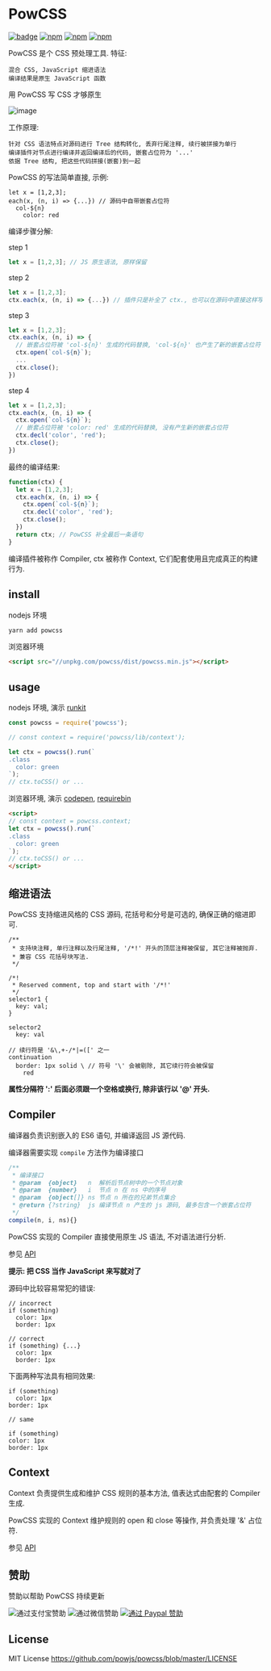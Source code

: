 # PowCSS

[![badge](https://img.shields.io/badge/Pow-CSS-green.svg?style=flat-square)](https://github.com/powjs/powcss)
[![npm](https://img.shields.io/npm/l/powcss.svg?style=flat-square)](https://www.npmjs.org/package/powcss)
[![npm](https://img.shields.io/npm/dm/powcss.svg?style=flat-square)](https://www.npmjs.org/package/powcss)
[![npm](https://img.shields.io/npm/dt/powcss.svg?style=flat-square)](https://www.npmjs.org/package/powcss)

PowCSS 是个 CSS 预处理工具. 特征:

    混合 CSS, JavaScript 缩进语法
    编译结果是原生 JavaScript 函数

用 PowCSS 写 CSS 才够原生

![image](https://user-images.githubusercontent.com/489285/31862371-77c9cce0-b702-11e7-824d-8604fda54703.png)

工作原理:

    针对 CSS 语法特点对源码进行 Tree 结构转化, 丢弃行尾注释, 续行被拼接为单行
    编译插件对节点进行编译并返回编译后的代码, 嵌套占位符为 '...'
    依据 Tree 结构, 把这些代码拼接(嵌套)到一起

PowCSS 的写法简单直接, 示例:

```styl
let x = [1,2,3];
each(x, (n, i) => {...}) // 源码中自带嵌套占位符
  col-${n}
    color: red
```

编译步骤分解:

step 1

```js
let x = [1,2,3]; // JS 原生语法, 原样保留
```

step 2

```js
let x = [1,2,3];
ctx.each(x, (n, i) => {...}) // 插件只是补全了 ctx., 也可以在源码中直接这样写.
```

step 3

```js
let x = [1,2,3];
ctx.each(x, (n, i) => {
  // 嵌套占位符被 'col-${n}' 生成的代码替换, 'col-${n}' 也产生了新的嵌套占位符
  ctx.open(`col-${n}`);
  ...
  ctx.close();
})
```

step 4

```js
let x = [1,2,3];
ctx.each(x, (n, i) => {
  ctx.open(`col-${n}`);
  // 嵌套占位符被 'color: red' 生成的代码替换, 没有产生新的嵌套占位符
  ctx.decl('color', 'red');
  ctx.close();
})
```

最终的编译结果:

```js
function(ctx) {
  let x = [1,2,3];
  ctx.each(x, (n, i) => {
    ctx.open(`col-${n}`);
    ctx.decl('color', 'red');
    ctx.close();
  })
  return ctx; // PowCSS 补全最后一条语句
}
```

编译插件被称作 Compiler, ctx 被称作 Context, 它们配套使用且完成真正的构建行为.

## install

nodejs 环境

```sh
yarn add powcss
```

浏览器环境

```html
<script src="//unpkg.com/powcss/dist/powcss.min.js"></script>
```

## usage

nodejs 环境, 演示 [runkit][]

```js
const powcss = require('powcss');

// const context = require('powcss/lib/context');

let ctx = powcss().run(`
.class
  color: green
`);
// ctx.toCSS() or ...
```

浏览器环境, 演示 [codepen][], [requirebin][]

```html
<script>
// const context = powcss.context;
let ctx = powcss().run(`
.class
  color: green
`);
// ctx.toCSS() or ...
</script>
```

## 缩进语法

PowCSS 支持缩进风格的 CSS 源码, 花括号和分号是可选的, 确保正确的缩进即可.

```styl
/**
 * 支持块注释, 单行注释以及行尾注释, '/*!' 开头的顶层注释被保留, 其它注释被抛弃.
 * 兼容 CSS 花括号块写法.
 */

/*!
 * Reserved comment, top and start with '/*!'
 */
selector1 {
  key: val;
}

selector2
  key: val

// 续行符是 '&\,+-/*|=([' 之一
continuation
  border: 1px solid \ // 符号 '\' 会被剔除, 其它续行符会被保留
    red
```

**属性分隔符 ':' 后面必须跟一个空格或换行, 除非该行以 '@' 开头.**

## Compiler

编译器负责识别嵌入的 ES6 语句, 并编译返回 JS 源代码.

编译器需要实现 `compile` 方法作为编译接口

```js
/**
 * 编译接口
 * @param  {object}   n  解析后节点树中的一个节点对象
 * @param  {number}   i  节点 n 在 ns 中的序号
 * @param  {object[]} ns 节点 n 所在的兄弟节点集合
 * @return {?string}  js 编译节点 n 产生的 js 源码, 最多包含一个嵌套占位符
 */
compile(n, i, ns){}
```

PowCSS 实现的 Compiler 直接使用原生 JS 语法, 不对语法进行分析.

参见 [API](api.md)

**提示: 把 CSS 当作 JavaScript 来写就对了**

源码中比较容易常犯的错误:

```styl
// incorrect
if (something)
  color: 1px
  border: 1px

// correct
if (something) {...}
  color: 1px
  border: 1px
```

下面两种写法具有相同效果:

```styl
if (something)
  color: 1px
border: 1px

// same

if (something)
color: 1px
border: 1px
```

## Context

Context 负责提供生成和维护 CSS 规则的基本方法, 值表达式由配套的 Compiler 生成.

PowCSS 实现的 Context 维护规则的 open 和 close 等操作, 并负责处理 '&' 占位符.

参见 [API](api.md)

## 赞助

赞助以帮助 PowCSS 持续更新

![通过支付宝赞助](https://user-images.githubusercontent.com/489285/31326203-9b0c95c0-ac8a-11e7-9161-b2d8f1cc00e8.png)
![通过微信赞助](https://user-images.githubusercontent.com/489285/31326223-c62b133a-ac8a-11e7-9af5-ff5465872280.png)
[![通过 Paypal 赞助](https://user-images.githubusercontent.com/489285/31326166-63e63682-ac8a-11e7-829a-0f75875ac88a.png)](https://www.paypal.me/HengChunYU/5)

## License

MIT License <https://github.com/powjs/powcss/blob/master/LICENSE>

[runkit]: https://runkit.com/achun/powcss-demo
[codepen]: https://codepen.io/achun/pen/eGVzpq
[requirebin]: http://requirebin.com/?gist=7f29bedba40cb8029e30880fc857fc9b